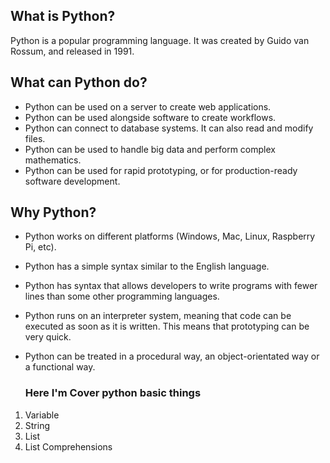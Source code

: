 ## What is Python?

Python is a popular programming language. It was created by Guido van Rossum, and released in 1991.

## What can Python do?

* Python can be used on a server to create web applications.
* Python can be used alongside software to create workflows.
* Python can connect to database systems. It can also read and modify 
  files.
* Python can be used to handle big data and perform complex mathematics.
* Python can be used for rapid prototyping, or for production-ready 
  software development.

## Why Python?
* Python works on different platforms (Windows, Mac, Linux, Raspberry Pi, etc).
* Python has a simple syntax similar to the English language.
* Python has syntax that allows developers to write programs with fewer 
  lines than some other programming languages.
* Python runs on an interpreter system, meaning that code can be executed 
  as soon as it is written. This means that prototyping can be very 
  quick.
* Python can be treated in a procedural way, an object-orientated way or 
  a functional way.
  
  
  ### Here I'm Cover python basic things
1. Variable
2. String
3. List
4. List Comprehensions

